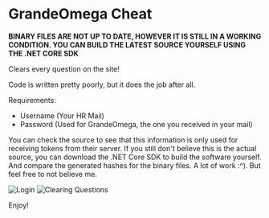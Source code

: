 # GrandeOmega Cheat
**BINARY FILES ARE NOT UP TO DATE, HOWEVER IT IS STILL IN A WORKING CONDITION. YOU CAN BUILD THE LATEST SOURCE YOURSELF USING THE .NET CORE SDK**

Clears every question on the site!

Code is written pretty poorly, but it does the job after all.

Requirements:
- Username (Your HR Mail)
- Password (Used for GrandeOmega, the one you received in your mail)

You can check the source to see that this information is only used for receiving tokens from their server.
If you still don't believe this is the actual source, you can download the .NET Core SDK to build the software yourself.
And compare the generated hashes for the binary files. A lot of work :^). But feel free to not believe me.

![Login](https://puu.sh/xQxJB/8a1c389a3f.png)
![Clearing Questions](https://puu.sh/xQxQ7/48fc005349.png)

Enjoy!
